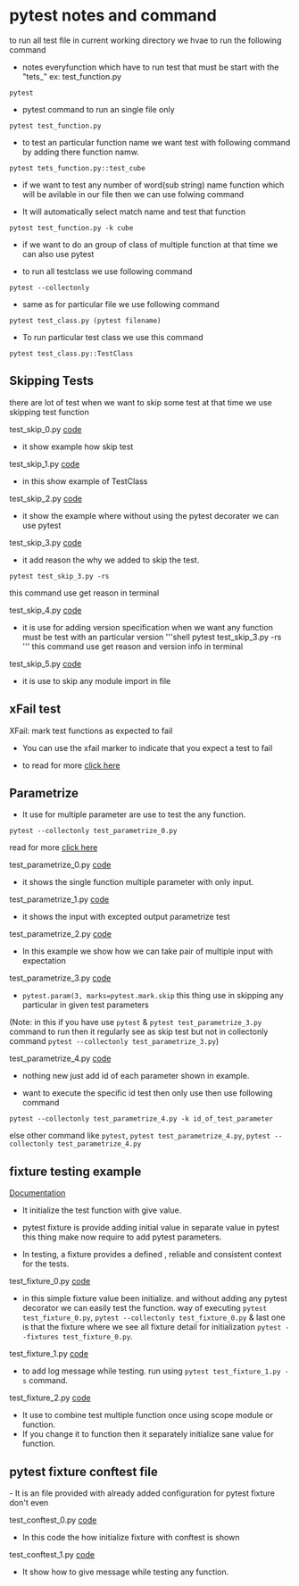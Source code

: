 # pytest notes and command

to run all test file in current working directory we hvae to run the following command

-    notes everyfunction which have to run test that must be start with the "tets_" ex: test_function.py

```shell
pytest
```

- pytest command to run an single file only

```shell
pytest test_function.py
```

- to test an particular function name we want test with following command by adding there function namw.

```shell
pytest tets_function.py::test_cube
```

- if we want to test any number of word(sub string) name function which will be avilable in our file then we can use folwing command

- It will automatically select match name and test that function
```shell
pytest test_function.py -k cube
```


<!-- Now Test classes journey -->

- if we want to do an group of class of multiple function at that time we can also use pytest

- to run all testclass we use following command
```
pytest --collectonly
```

- same as for particular file we use following command
```shell
pytest test_class.py (pytest filename)
```

- To run particular test class we use this command
```shell
pytest test_class.py::TestClass
```






<h2>Skipping Tests</h2>

there are lot of test when we want to skip some test at that time we use skipping test function

test_skip_0.py  [code](test_skip_0.py)
- it show example how skip test

test_skip_1.py  [code](test_skip_1.py)
- in this show example of TestClass 

test_skip_2.py  [code](test_skip_2.py)
- it show the example where without using the pytest decorater we can use pytest

test_skip_3.py  [code](test_skip_3.py)
- it add reason the why we added to skip the test.

```shell
pytest test_skip_3.py -rs
```
this command use get reason in terminal

test_skip_4.py  [code](test_skip_4.py)
- it is use for adding version specification when we want any function must be test with an particular version 
'''shell
pytest test_skip_3.py -rs
'''
this command use get reason and version info in terminal

test_skip_5.py [code](test_skip_5.py)
- it is use to skip any module import in file

<h2>xFail test</h2>

XFail: mark test functions as expected to fail

- You can use the xfail marker to indicate that you expect a test to fail

- to read for more [click here](https://docs.pytest.org/en/stable/how-to/skipping.html#)


<h2>Parametrize</h2> 

-   It use for multiple parameter are use to test the any function.

```shell
pytest --collectonly test_parametrize_0.py
```
read for more [click here](https://docs.pytest.org/en/6.2.x/parametrize.html)


test_parametrize_0.py [code](test_parametrize_0.py)
- it shows the single function multiple parameter with only input.

test_parametrize_1.py   [code](test_parametrize_1.py)

- it shows the input with excepted output parametrize test


test_parametrize_2.py   [code](test_parametrize_2.py)

- In this example we show how we can take pair of multiple input with expectation 

test_parametrize_3.py   [code](test_parametrize_3.py)
-   ``` pytest.param(3, marks=pytest.mark.skip ```
    this thing use in skipping any particular in given test parameters

(Note: in this if you have use ```pytest``` & ```pytest test_parametrize_3.py``` command to run then it regularly see as skip test but not in collectonly command ```pytest --collectonly test_parametrize_3.py```)


test_parametrize_4.py   [code](test_parametrize_4.py)

-  nothing new just add id of each parameter shown in example. 

-   want to execute the specific id test then only use then use following command
```
pytest --collectonly test_parametrize_4.py -k id_of_test_parameter
```
else 
other command like
```pytest```, ```pytest test_parametrize_4.py```, ```pytest --collectonly test_parametrize_4.py```

<h2>fixture testing example</h2>

[Documentation](https://docs.pytest.org/en/4.6.x/fixture.html#:~:text=fixtures%20have%20explicit%20names%20and%20are%20activated%20by%20declaring)

- It initialize the test function with give value.
- pytest fixture is provide adding initial value in separate value in pytest this thing make now require to add pytest parameters.

- In testing, a fixture provides a defined , reliable and consistent context for the tests.

test_fixture_0.py [code](test_fixture_0.py)

- in this simple fixture value been initialize. and without adding any pytest decorator we can easily test the function.
way of executing ```pytest test_fixture_0.py```, ```pytest --collectonly test_fixture_0.py``` & last one is that the fixture where we see all fixture detail for initialization
```pytest --fixtures test_fixture_0.py```.

test_fixture_1.py [code](test_fixture_1.py)

- to add log message while testing. run using ```pytest test_fixture_1.py -s``` command.


test_fixture_2.py [code](test_fixture_2.py)
- It use to combine test multiple function once using scope module or function.
- If you change it to function then it separately initialize sane value for function.


<h2>pytest fixture conftest file</h2>
- It is an file provided with already added configuration for pytest fixture don't even 

test_conftest_0.py [code](test_conftest_0.py)

- In this code the how initialize fixture with conftest is shown

test_conftest_1.py [code](test_conftest_1.py)

- It show how to give message while testing any function.
